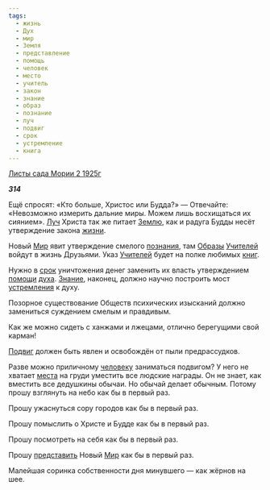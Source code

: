```yaml
---
tags:
  - жизнь
  - Дух
  - мир
  - Земля
  - представление
  - помощь
  - человек
  - место
  - учитель
  - закон
  - знание
  - образ
  - познание
  - луч
  - подвиг
  - срок
  - устремление
  - книга
---
```

[Листы сада Мории 2 1925г](https://127.0.0.1:4002/agni/1925)

___314___

Ещё спросят: «Кто больше, Христос или Будда?» — Отвечайте: «Невозможно измерить дальние миры. Можем лишь восхищаться их сиянием». [Луч](../../../tags/#луч) Христа так же питает [Землю](../../../tags/#Земля), как и радуга Будды несёт утверждение закона [жизни](../../../tags/#жизнь).   

Новый [Мир](../../../tags/#мир) явит утверждение смелого [познания](../../../tags/#познание), там [Образы](../../../tags/#образ) [Учителей](../../../tags/#учитель) войдут в жизнь Друзьями. Указ [Учителей](../../../tags/#учитель) будет на полке любимых [книг](../../../tags/#книга).   

Нужно в [срок](../../../tags/#срок) уничтожения денег заменить их власть утверждением [помощи](../../../tags/#помощь) [духа](../../../tags/#Дух). [Знание](../../../tags/#знание), наконец, должно научно построить мост [устремления](../../../tags/#устремление) к духу.   

Позорное существование Обществ психических изысканий должно замениться суждением смелым и правдивым.   

Как же можно сидеть с ханжами и лжецами, отлично берегущими свой карман!   

[Подвиг](../../../tags/#[подвиг](../../../tags/#подвиг)) должен быть явлен и освобождён от пыли предрассудков.   

Разве можно приличному [человеку](../../../tags/#человек) заниматься подвигом? У него не хватает [места](../../../tags/#место) на груди уместить все людские награды. Он не знает, как вместить все дедушкины обычаи. Но обычай делает обычным. Потому прошу взглянуть на небо как бы в первый раз.   

Прошу ужаснуться сору городов как бы в первый раз.   

Прошу помыслить о Христе и Будде как бы в первый раз.   

Прошу посмотреть на себя как бы в первый раз.   

Прошу [представить](../../../tags/#представление) Новый [Мир](../../../tags/#мир) как бы в первый раз.   

Малейшая соринка собственности дня минувшего — как жёрнов на шее.   

